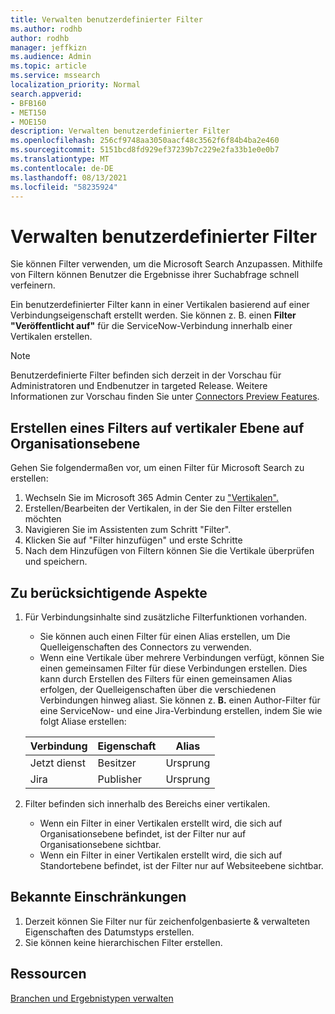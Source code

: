 ```yaml
---
title: Verwalten benutzerdefinierter Filter
ms.author: rodhb
author: rodhb
manager: jeffkizn
ms.audience: Admin
ms.topic: article
ms.service: mssearch
localization_priority: Normal
search.appverid:
- BFB160
- MET150
- MOE150
description: Verwalten benutzerdefinierter Filter
ms.openlocfilehash: 256cf9748aa3050aacf48c3562f6f84b4ba2e460
ms.sourcegitcommit: 5151bcd8fd929ef37239b7c229e2fa33b1e0e0b7
ms.translationtype: MT
ms.contentlocale: de-DE
ms.lasthandoff: 08/13/2021
ms.locfileid: "58235924"
---
```

# <a name="manage-custom-filters"></a>Verwalten benutzerdefinierter Filter

Sie können Filter verwenden, um die Microsoft Search Anzupassen. Mithilfe von Filtern können Benutzer die Ergebnisse ihrer Suchabfrage schnell verfeinern.

Ein benutzerdefinierter Filter kann in einer Vertikalen basierend auf einer Verbindungseigenschaft erstellt werden. Sie können z. B. einen **Filter "Veröffentlicht auf"** für die ServiceNow-Verbindung innerhalb einer Vertikalen erstellen.

> [!NOTE]
> Benutzerdefinierte Filter befinden sich derzeit in der Vorschau für Administratoren und Endbenutzer in targeted Release. Weitere Informationen zur Vorschau finden Sie unter [Connectors Preview Features](connectors-overview.md#what-are-the-preview-features).

## <a name="create-a-filter-in-an-organizational-level-vertical"></a>Erstellen eines Filters auf vertikaler Ebene auf Organisationsebene

Gehen Sie folgendermaßen vor, um einen Filter für Microsoft Search zu erstellen:

1. Wechseln Sie im Microsoft 365 Admin Center zu ["Vertikalen".](https://admin.microsoft.com/Adminportal/Home#/MicrosoftSearch/verticals)
1. Erstellen/Bearbeiten der Vertikalen, in der Sie den Filter erstellen möchten
1. Navigieren Sie im Assistenten zum Schritt "Filter".
1. Klicken Sie auf "Filter hinzufügen" und erste Schritte
1. Nach dem Hinzufügen von Filtern können Sie die Vertikale überprüfen und speichern.

## <a name="things-to-consider"></a>Zu berücksichtigende Aspekte

1. Für Verbindungsinhalte sind zusätzliche Filterfunktionen vorhanden.

    - Sie können auch einen Filter für einen Alias erstellen, um Die Quelleigenschaften des Connectors zu verwenden.
    - Wenn eine Vertikale über mehrere Verbindungen verfügt, können Sie einen gemeinsamen Filter für diese Verbindungen erstellen. Dies kann durch Erstellen des Filters für einen gemeinsamen Alias erfolgen, der Quelleigenschaften über die verschiedenen Verbindungen hinweg aliast. Sie können z. **B.** einen Author-Filter für eine ServiceNow- und eine Jira-Verbindung erstellen, indem Sie wie folgt Aliase erstellen:

    | Verbindung | Eigenschaft | Alias |
    | --- | --- | --- |
    | Jetzt dienst | Besitzer | Ursprung |
    | Jira | Publisher | Ursprung |

1. Filter befinden sich innerhalb des Bereichs einer vertikalen.

    - Wenn ein Filter in einer Vertikalen erstellt wird, die sich auf Organisationsebene befindet, ist der Filter nur auf Organisationsebene sichtbar.
    - Wenn ein Filter in einer Vertikalen erstellt wird, die sich auf Standortebene befindet, ist der Filter nur auf Websiteebene sichtbar.

## <a name="known-limitations"></a>Bekannte Einschränkungen

1. Derzeit können Sie Filter nur für zeichenfolgenbasierte & verwalteten Eigenschaften des Datumstyps erstellen.
1. Sie können keine hierarchischen Filter erstellen.

## <a name="resources"></a>Ressourcen

[Branchen und Ergebnistypen verwalten](customize-search-page.md)
